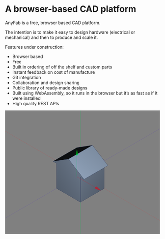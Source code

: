 A browser-based CAD platform
============================

AnyFab is a free, browser based CAD platform.

The intention is to make it easy to design hardware (electrical or mechanical) and then to produce and scale it.

Features under construction:
- Browser based
- Free
- Built in ordering of off the shelf and custom parts
- Instant feedback on cost of manufacture
- Git integration
- Collaboration and design sharing
- Public library of ready-made designs
- Built using WebAssembly, so it runs in the browser but it’s as fast as if it were installed
- High quality REST APIs

![Screenshot](screenshot1.png)

